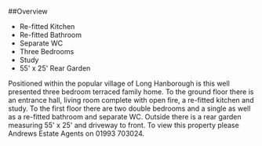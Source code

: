 ##Overview

- Re-fitted Kitchen
- Re-fitted Bathroom
- Separate WC
- Three Bedrooms
- Study
- 55' x 25' Rear Garden

Positioned within the popular village of Long Hanborough is this well presented three bedroom terraced family home. To the ground floor there is an entrance hall, living room complete with open fire, a re-fitted kitchen and study. To the first floor there are two double bedrooms and a single as well as a re-fitted bathroom and separate WC. Outside there is a rear garden measuring 55' x 25' and driveway to front. To view this property please Andrews Estate Agents on 01993 703024.